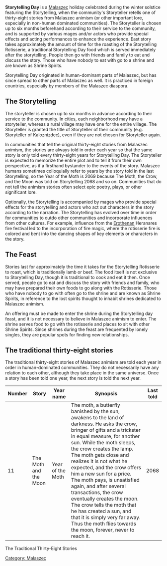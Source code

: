 **Storytelling Day** is a [Malaszec](Malaszec "wikilink") holiday
celebrated during the winter solstice featuring the Storytelling, when
the community's Storyteller retells one of thirty-eight stories from
Malaszec animism (or other important lore, especially in non-human
dominated communities). The Storyteller is chosen up to six months
beforehand according to their service to the community, and is supported
by various mages and/or actors who provide special effects and acting
performances to enhance the experience. East story takes approximately
the amount of time for the roasting of the Storytelling Rotisserie, a
traditional Storytelling Day food which is served immediately after the
storytelling. People then go with friends and family to eat and discuss
the story. Those who have nobody to eat with go to a shrine and are
known as Shrine Spirits.

Storytelling Day originated in human-dominant parts of Malaszec, but has
since spread to other parts of Malaszec as well. It is practiced in
foreign countries, especially by members of the Malaszec diaspora.

## The Storytelling

The storyteller is chosen up to six months in advance according to their
service to the community. In cities, each neighborhood may have a
storyteller, whereas a rural village may have one for the entire
village. The Storyteller is granted the title of Storyteller of their
community (e.g. Storyteller of Kaloznizdec), even if they are not chosen
for Storyteller again.

In communities that tell the original thirty-eight stories from Malaszec
animism, the stories are always told in order each year so that the same
story is only told every thirty-eight years for Storytelling Day. The
Storyteller is expected to memorize the entire plot and to tell it from
their own perspective, as if a firsthand bystander to the events of the
story. Malaszec humans sometimes colloquially refer to years by the
story told in the last Storytelling, so the Year of the Moth is 2069
because The Moth, the Crow, and the Moon was told on Storytelling 2068
and so on. Communities that do not tell the animism stories often select
epic poetry, plays, or other significant lore.

Optionally, the Storytelling is accompanied by mages who provide special
effects for the storytelling and actors who act out characters in the
story according to the narration. The Storytelling has evolved over time
in order for communities to outdo other communities and incorporate
influences from other cultures. For example, influence from the
[Erothenan](Erothena "wikilink") Heranares fire festival led to the
incorporation of fire magic, where the rotisserie fire is colored and
bent into the dancing shapes of key elements or characters in the story.

## The Feast

Stories last for approximately the time it takes for the Storytelling
Rotisserie to roast, which is traditionally lamb or beef. The food
itself is not exclusive to Storytelling Day, though it is traditional to
cook and eat it then. Once served, people go to eat and discuss the
story with friends and family, who may have prepared their own foods to
go along with the Rotisserie. Those who have nobody to go with often go
to the shrine and are known as Shrine Spirits, in reference to the lost
spirits thought to inhabit shrines dedicated to Malaszec animism.

An offering must be made to enter the shrine during the Storytelling day
feast, and it is not necessary to believe in Malaszec animism to enter.
The shrine serves food to go with the rotisserie and places to sit with
other Shrine Spirits. Since shrines during the feast are frequented by
lonely singles, they are popular spots for finding new relationships.

## The traditional thirty-eight stories

The traditional thirty-eight stories of Malaszec animism are told each
year in order in human-dominated communities. They do not necessarily
have any relation to each other, although they take place in the same
universe. Once a story has been told one year, the next story is told
the next year.

| Number | Story                 | Year name        | Synopsis                                                                                                                                                                                                                                                                                                                                                                                                                                                                                                                                                                                             | Last told |
|--------|-----------------------|------------------|------------------------------------------------------------------------------------------------------------------------------------------------------------------------------------------------------------------------------------------------------------------------------------------------------------------------------------------------------------------------------------------------------------------------------------------------------------------------------------------------------------------------------------------------------------------------------------------------------|-----------|
| 11     | The Moth and the Moon | Year of the Moth | The moth, a butterfly banished by the sun, awakens to the land of darkness. He asks the crow, bringer of gifts and a trickster in equal measure, for another sun. While the moth sleeps, the crow creates the lamp. The moth gets close and realizes it is not what he expected, and the crow offers him a new sun for a price. The moth pays, is unsatisfied again, and after several transactions, the crow eventually creates the moon. The crow tells the moth that he has created a sun, and that it is simply very far away. Thus the moth flies towards the moon, forever, never to reach it. | 2068      |

The Traditional Thirty-Eight Stories

[Category: Malaszec](Category:_Malaszec "wikilink")